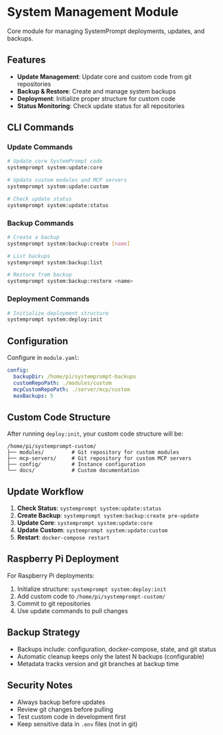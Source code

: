 # System Management Module

Core module for managing SystemPrompt deployments, updates, and backups.

## Features

- **Update Management**: Update core and custom code from git repositories
- **Backup & Restore**: Create and manage system backups
- **Deployment**: Initialize proper structure for custom code
- **Status Monitoring**: Check update status for all repositories

## CLI Commands

### Update Commands

```bash
# Update core SystemPrompt code
systemprompt system:update:core

# Update custom modules and MCP servers
systemprompt system:update:custom

# Check update status
systemprompt system:update:status
```

### Backup Commands

```bash
# Create a backup
systemprompt system:backup:create [name]

# List backups
systemprompt system:backup:list

# Restore from backup
systemprompt system:backup:restore <name>
```

### Deployment Commands

```bash
# Initialize deployment structure
systemprompt system:deploy:init
```

## Configuration

Configure in `module.yaml`:

```yaml
config:
  backupDir: /home/pi/systemprompt-backups
  customRepoPath: ./modules/custom
  mcpCustomRepoPath: ./server/mcp/custom
  maxBackups: 5
```

## Custom Code Structure

After running `deploy:init`, your custom code structure will be:

```
/home/pi/systemprompt-custom/
├── modules/         # Git repository for custom modules
├── mcp-servers/     # Git repository for custom MCP servers
├── config/          # Instance configuration
└── docs/            # Custom documentation
```

## Update Workflow

1. **Check Status**: `systemprompt system:update:status`
2. **Create Backup**: `systemprompt system:backup:create pre-update`
3. **Update Core**: `systemprompt system:update:core`
4. **Update Custom**: `systemprompt system:update:custom`
5. **Restart**: `docker-compose restart`

## Raspberry Pi Deployment

For Raspberry Pi deployments:

1. Initialize structure: `systemprompt system:deploy:init`
2. Add custom code to `/home/pi/systemprompt-custom/`
3. Commit to git repositories
4. Use update commands to pull changes

## Backup Strategy

- Backups include: configuration, docker-compose, state, and git status
- Automatic cleanup keeps only the latest N backups (configurable)
- Metadata tracks version and git branches at backup time

## Security Notes

- Always backup before updates
- Review git changes before pulling
- Test custom code in development first
- Keep sensitive data in `.env` files (not in git)